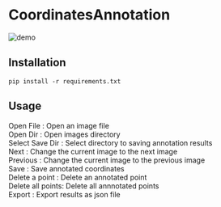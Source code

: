 # CoordinatesAnnotation

![demo](https://user-images.githubusercontent.com/36182771/66269898-11e69b00-e889-11e9-81f5-2d5c5e1b0de1.jpg)


## Installation
```
pip install -r requirements.txt
```

## Usage
Open File        : Open an image file  
Open Dir         : Open images directory  
Select Save Dir  : Select directory to saving annotation results  
Next             : Change the current image to the next image  
Previous         : Change the current image to the previous image  
Save             : Save annotated coordinates  
Delete a point   : Delete an annotated point  
Delete all points: Delete all annnotated points   
Export           : Export results as json file  

